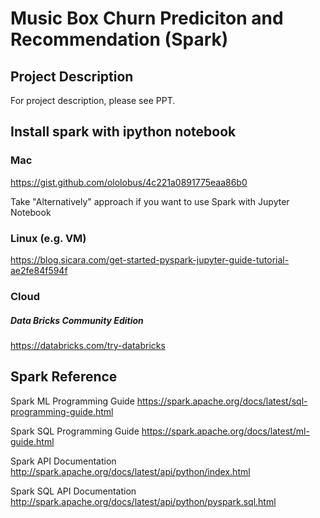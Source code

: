 # Music Box Churn Prediciton and Recommendation (Spark)

## Project Description
For project description, please see PPT.

## Install spark with ipython notebook

### Mac
https://gist.github.com/ololobus/4c221a0891775eaa86b0

Take "Alternatively" approach if you want to use Spark with Jupyter Notebook

### Linux (e.g. VM)
https://blog.sicara.com/get-started-pyspark-jupyter-guide-tutorial-ae2fe84f594f

### Cloud
##### Data Bricks Community Edition
https://databricks.com/try-databricks

## Spark Reference

Spark ML Programming Guide
https://spark.apache.org/docs/latest/sql-programming-guide.html

Spark SQL Programming Guide
https://spark.apache.org/docs/latest/ml-guide.html

Spark API Documentation
http://spark.apache.org/docs/latest/api/python/index.html

Spark SQL API Documentation
http://spark.apache.org/docs/latest/api/python/pyspark.sql.html
